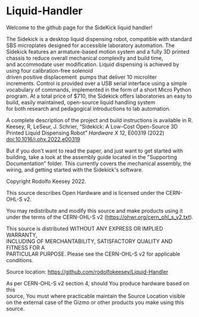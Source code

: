 # Liquid-Handler

Welcome to the github page for the SideKick liquid handler!

The Sidekick is a desktop liquid dispensing robot, compatible with standard SBS microplates designed for accessible laboratory automation. The Sidekick features an armature-based motion system and a fully 3D printed chassis to reduce overall mechanical complexity and build time, and accommodate user modification. Liquid dispensing is achieved by using four calibration-free solenoid driven positive displacement  pumps that deliver 10 microliter increments. Control is provided over a USB serial interface using a simple vocabulary of commands, implemented in the form of a short Micro Python program. At a total price of $710, the Sidekick offers laboratories an easy to build, easily maintained, open-source liquid handling system for both research and pedagogical introductions to lab automation. 


A complete description of the project and build instructions is available in R. Keesey, R, LeSeur, J. Schrier, “Sidekick: A Low-Cost Open-Source 3D Printed Liquid Dispensing Robot” _Hardware X_ 12, E00319 (2022) [doi:10.1016/j.ohx.2022.e00319](https://doi.org/doi:10.1016/j.ohx.2022.e00319)  

But if you don't want to read the paper, and just want to get started with building, take a look at the assembly guide located in the "Supporting Documentation" folder. This currently covers the mechanical assembly, the wiring, and getting started with the Sidekick's software.


Copyright Rodolfo Keesey 2022.                                                    
                                                                             
This source describes Open Hardware and is licensed under the CERN-OHL-S v2. 
                                                                             
You may redistribute and modify this source and make products using it under 
the terms of the CERN-OHL-S v2 (https://ohwr.org/cern_ohl_s_v2.txt).         
                                                                             
This source is distributed WITHOUT ANY EXPRESS OR IMPLIED WARRANTY,          
INCLUDING OF MERCHANTABILITY, SATISFACTORY QUALITY AND FITNESS FOR A         
PARTICULAR PURPOSE. Please see the CERN-OHL-S v2 for applicable conditions.  
                                                                             
Source location: https://github.com/rodolfokeesey/Liquid-Handler                                        
                                                                             
As per CERN-OHL-S v2 section 4, should You produce hardware based on this    
source, You must where practicable maintain the Source Location visible      
on the external case of the Gizmo or other products you make using this      
source.         
